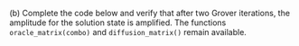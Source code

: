 (b) Complete the code below and verify that after two Grover iterations, the amplitude for the solution state is amplified. The functions ``oracle_matrix(combo)`` and ``diffusion_matrix()`` remain available.
